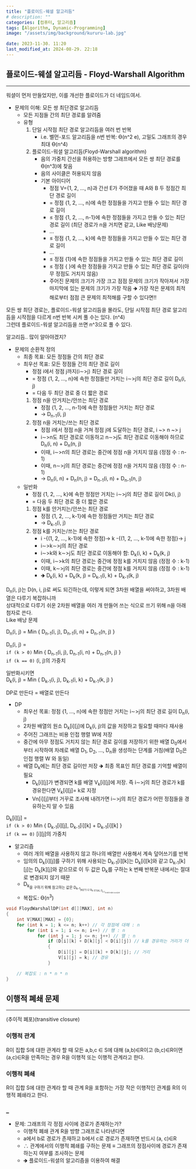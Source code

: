 ```yaml
---
title: "플로이드-웨셜 알고리듬"
# description: ""
categories: [컴퓨터, 알고리즘]
tags: [Algorithm, Dynamic-Programming]
image: "/assets/img/background/kururu-lab.jpg"

date: 2023-11-30. 11:20
last_modified_at: 2024-08-29. 22:18
---
```


## 플로이드-웨셜 알고리듬 - Floyd-Warshall Algorithm

---

워셜이 먼저 만들었지만, 이를 개선한 플로이드가 더 네임드여서.  

- 문제의 이해: 모든 쌍 최단경로 알고리듬
  - 모든 지점들 간의 최단 경로를 알려줌
  - 유형
    1. 단일 시작점 최단 경로 알고리듬을 여러 번 반복
       - i.e. 벨먼-포드 알고리듬을 n번 반복: Ɵ(n^2 e), 고밀도 그래프의 경우 최대 Ɵ(n^4)
    2. 플로이드-워셜 알고리듬(Floyd-Warshall  algorithm)
       - 음의 가중치 간선을 허용하는 방향 그래프에서 모든 쌍 최단 경로를 Ɵ(n^3)에 찾음
       - 음의 사이클은 허용되지 않음
       - 기본 아이디어
         - 정점 V={1, 2, …, n}과 간선 E가 주어졌을 때 A와 B 두 정점간 최단 경로 길이
         - = 정점 {1, 2, …, n}에 속한 정점들을 가지고 만들 수 있는 최단 경로 길이
         - ≤ 정점 {1, 2, …, n-1}에 속한 정점들을 가지고 만들 수 있는 최단 경로 길이 (최단 경로가 n을 거치면 같고, Like 배낭문제)
         - …
         - ≤ 정점 {1, 2, …, k}에 속한 정점들을 가지고 만들 수 있는 최단 경로 길이
         - …
         - ≤ 정점 {1}에 속한 정점들을 가지고 만들 수 있는 최단 경로 길이
         - ≤ 정점 { }에 속한 정점들을 가지고 만들 수 있는 최단 경로 길이(아무 정점도 거치지 않음)
         - 주어진 문제의 크기가 가장 크고 점점 문제의 크기가 작아져서 가장 마지막에 있는 문제의 크기가 가장 작음 🡺 가장 작은 문제의 최적해로부터 점점 큰 문제의 최적해를 구할 수 있다면!!

모든 쌍 최단 경로는, 플로이드-워셜 알고리듬을 몰라도, 단일 시작점 최단 경로 알고리듬을 시작점을 다르게 n번 반복 시켜 풀 수는 있다. (n^4)  
그런데 플로이드-워셜 알고리듬을 쓰면 n^3으로 풀 수 있다.  

알고리듬.. 많이 알아야겠지?  

- 문제의 순환적 정의
  - 최종 목표: 모든 정점들 간의 최단 경로
  - 최우선 목표: 모든 정점들 간의 최단 경로 길이
    - 정점 i에서 정점 j까지(i∼>j) 최단 경로 길이
    - = 정점 {1, 2, …, n}에 속한 정점들만 거치는 i∼>j의 최단 경로 길이 D<sub>n</sub>(i, j)
    - = 다음 두 최단 경로 중 더 짧은 경로
    1. 정점 n을 안거치는/안쓰는 최단 경로
       - 정점 {1, 2, …, n-1}에 속한 정점들만 거치는 최단 경로
       - → D<sub>n-1</sub>(i, j)
    2. 정점 n을 거치는/쓰는 최단 경로
       - 정점 i에서 정점 n을 거쳐 정점 j에 도달하는 최단 경로, i ~> n ~> j
       - i∼>n도 최단 경로로 이동하고 n∼>j도 최단 경로로 이동해야 하므로 D<sub>n</sub>(i, n) + D<sub>n</sub>(n, j)
       - 이때, i∼>n의 최단 경로는 중간에 정점 n을 거치지 않음 (정점 수 : n-1)
       - 이때, n∼>j의 최단 경로는 중간에 정점 n을 거치지 않음 (정점 수 : n-1)
       - → D<sub>n</sub>(i, n) + D<sub>n</sub>(n, j) = D<sub>n-1</sub>(i, n) + D<sub>n-1</sub>(n, j)
  - 일반화
    - 정점 {1, 2, …, k}에 속한 정점만 거치는 i∼>j의 최단 경로 길이 Dk(i, j)
    - = 다음 두 최단 경로 중 더 짧은 경로
    1. 정점 k를 안거치는/안쓰는 최단 경로
       - 정점 {1, 2, …, k-1}에 속한 정점들만 거치는 최단 경로
       - → D<sub>k-1</sub>(i, j)
    2. 정점 k를 거치는/쓰는 최단 경로
       - i -{(1, 2, ..., k-1)에 속한 정점}→ k -{(1, 2, ..., k-1)에 속한 정점}→ j
       - i∼>k∼>j의 최단 경로
       - i∼>k와 k∼>j도 최단 경로로 이동해야 함:  D<sub>k</sub>(i, k) + D<sub>k</sub>(k, j)
       - 이때, i∼>k의 최단 경로는 중간에 정점 k를 거치지 않음 (정점 수 : k-1)
       - 이때, k∼>j의 최단 경로는 중간에 정점 k를 거치지 않음 (정점 수 	: k-1)
       - 🡺 D<sub>k</sub>(i, k) + D<sub>k</sub>(k, j) = D<sub>k-1</sub>(i, k) + D<sub>k-1</sub>(k, j)

D<sub>n</sub>(i, j)는 D(n, i, j)로 써도 되긴하는데, 이렇게 되면 3차원 배열을 써야하고, 3차원 배열은 다루기 복잡하니까  
상대적으로 다루기 쉬운 2차원 배열을 여러 개 만들어 쓰는 식으로 쓰기 위해 n을 아래첨자로 쓴다.  
Like 배낭 문제  

D<sub>n</sub>(i, j) = Min { D<sub>n-1</sub>(i, j), D<sub>n-1</sub>(i, n) + D<sub>n-1</sub>(n, j) }  

D<sub>n</sub>(i, j) =  
`if (k > 0)` Min { D<sub>n-1</sub>(i, j), D<sub>n-1</sub>(i, n) + D<sub>n-1</sub>(n, j) }  
`if (k == 0)` (i, j)의 가중치  

일반화시키면  
D<sub>k</sub>(i, j) = Min { D<sub>k-1</sub>(i, j), D<sub>k-1</sub>(i, k) + D<sub>k-1</sub>(k, j) }  

DP로 만든다 = 배열로 만든다  

- DP
  - 최우선 목표: 정점 {1, …, n}에 속한 정점만 거치는 i∼>j의 최단 경로 길이 D<sub>n</sub>(i, j)
  - 2차원 배열의 원소 D<sub>k</sub>[i]\[j]에 D<sub>k</sub>(i, j)의 값을 저장하고 필요할 때마다 재사용
  - 주어진 그래프는 비용 인접 행렬 W에 저장
  - 중간에 아무 정점도 거치지 않는 최단 경로 길이를 저장하기 위한 배열 D<sub>0</sub>에서부터 시작하여 차례로 배열 D<sub>1</sub>, D<sub>2</sub>, …, D<sub>n</sub>을 생성하는 단계를 거침(배열 D<sub>0</sub>은 인접 행렬 W 와 동일)
  - 배열 D<sub>k</sub>에는 최단 경로 길이만 저장 🡺 최종 목표인 최단 경로를 기억할 배열이 필요
    - D<sub>k</sub>[i]\[j]가 변경되면 k를 배열 V<sub>k</sub>[i]\[j]에 저장. 즉 i∼>j의 최단 경로가 k를 경유한다면 V<sub>k</sub>[i]\[j]= k로 지정
    - Vn[i]\[j]부터 거꾸로 조사해 내려가면 i∼>j의 최단 경로가 어떤 정점들을 경유하는지 알 수 있음

D<sub>k</sub>[i]\[j] =  
`if (k > 0)` Min { D<sub>k-1</sub>[i]\[j], D<sub>k-1</sub>[i]\[k] + D<sub>k-1</sub>[i]\[k] }  
`if (k == 0)` [i]\[j]의 가중치  

- 알고리즘
  - 여러 개의 배열을 사용하지 않고 하나의 배열만 사용해서 계속 덮어쓰기를 반복
  - 임의의 D<sub>k</sub>[i]\[j]를 구하기 위해 사용되는 D<sub>k-1</sub>[i]\[k]는 D<sub>k</sub>[i]\[k]와 같고 D<sub>k-1</sub>[k]\[j]는 D<sub>k</sub>[k]\[j]와 같으므로 이 두 값은 D<sub>k</sub>를 구하는 k 번째 반복문 내에서는 절대로 변경되지 않기 때문
  - D<sub>k<sub>을 구하기 위해 참고하는 값은 D<sub>k-1<sub>[k]\[?] 나 D<sub>k-1[?]\[k], D<sub>k-1<sub>의 k행과 k열의 요소들 뿐
  - 복잡도: Ɵ(n<sup>3</sup>)

```cpp
void FloydWarshallDP(int d[][MAX], int n)
{
	int V[MAX][MAX] = {0};
	for (int k = 1; k <= n; k++) // 각 정점에 대해 : n
		for (int i = 1; i <= n; i++) // 행 : n
			for (int j = 1; j <= n; j++) // 열 : n
				if (D[i][k] + D[k][j] < D[i][j]) // k를 경유하는 거리가 더 짧으면
				{
					D[i][j] = D[i][k] + D[k][j]; // 거리
					V[i][j] = k; // 경유
				}

	// 복잡도 : n * n * n
}
```

## 이행적 폐쇄 문제

---

(추이적 폐포)(transitive closure)

### 이행적 관계

R이 집합 S에 대한 관계라 할 때 모든 a,b,c ∈ S에 대해 (a,b)∈R이고 (b,c)∈R이면 (a,c)∈R을 만족하는 경우 R을 이행적 또는 이행적 관계라고 한다.  

### 이행적 폐쇄

R이 집합 S에 대한 관계라 할 때 관계 R을 포함하는 가장 작은 이행적인 관계를 R의 이행적 폐쇄라고 한다.

### _

- 문제: 그래프의 각 정점 사이에 경로가 존재하는가?
  - 이행적 폐쇄 관계 R을 방향 그래프로 나타낸다면
  - a에서 b로 경로가 존재하고 b에서 c로 경로가 존재하면 반드시 (a, c)∈R
  - ∴ 관계에서의 이행적 폐쇄를 구하는 문제 ≡ 그래프의 정점사이에 경로가 존재하는지 여부를 조사하는 문제
  - 🡺 플로이드-워셜의 알고리즘을 이용하여 해결
